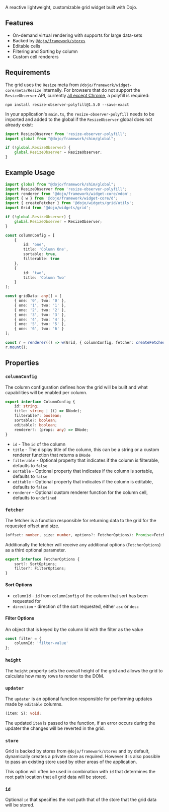 A reactive lightweight, customizable grid widget built with Dojo.

## Features

 * On-demand virtual rendering with supports for large data-sets
 * Backed by [`@dojo/framework/stores`](https://github.com/dojo/framework/tree/master/src/stores)
 * Editable cells
 * Filtering and Sorting by column
 * Custom cell renderers

## Requirements

The grid uses the `Resize` meta from `@dojo/framework/widget-core/meta/Resize` internally. For browsers that do not support the `ResizeObserver` API, currently [all except Chrome](https://caniuse.com/#feat=resizeobserver), a polyfill is required:

```shell
npm install resize-observer-polyfill@1.5.0 --save-exact
```

In your application's `main.ts`, the `resize-observer-polyfill` needs to be imported and added to the global if the `ResizeObserver` global does not already exist:

```ts
import ResizeObserver from 'resize-observer-polyfill';
import global from "@dojo/framework/shim/global";

if (!global.ResizeObserver) {
	global.ResizeObserver = ResizeObserver;
}
```

## Example Usage

```ts
import global from "@dojo/framework/shim/global";
import ResizeObserver from 'resize-observer-polyfill';
import renderer from '@dojo/framework/widget-core/vdom';
import { w } from '@dojo/framework/widget-core/d';
import { createFetcher } from '@dojo/widgets/grid/utils';
import Grid from '@dojo/widgets/grid';

if (!global.ResizeObserver) {
	global.ResizeObserver = ResizeObserver;
}

const columnConfig = [
	{
		id: 'one',
		title: 'Column One',
		sortable: true,
		filterable: true
	},
	{
		id: 'two',
		title: 'Column Two'
	}
];

const gridData: any[] = [
	{ one: '0', two: '0' },
	{ one: '1', two: '1' },
	{ one: '2', two: '2' },
	{ one: '3', two: '3' },
	{ one: '4', two: '4' },
	{ one: '5', two: '5' },
	{ one: '6', two: '6' }
];

const r = renderer(() => w(Grid, { columnConfig, fetcher: createFetcher(gridData), height: 400 });
r.mount();
```

## Properties

### `columnConfig`

The column configuration defines how the grid will be built and what capabilities will be enabled per column.

```ts
export interface ColumnConfig {
	id: string;
	title: string | (() => DNode);
	filterable?: boolean;
	sortable?: boolean;
	editable?: boolean;
	renderer?: (props: any) => DNode;
}
```

 * `id` - The `id` of the column
 * `title` - The display title of the column, this can be a string or a custom renderer function that returns a `DNode`
 * `filterable` - Optional property that indicates if the column is filterable, defaults to `false`
 * `sortable` - Optional property that indicates if the column is sortable, defaults to `false`
 * `editable` - Optional property that indicates if the column is editable, defaults to `false`
 * `renderer` - Optional custom renderer function for the column cell, defaults to `undefined`

### `fetcher`

The fetcher is a function responsible for returning data to the grid for the requested offset and size.

```ts
(offset: number, size: number, options?: FetcherOptions): Promise<FetcherResult<S>>;
```

Additionally the fetcher will receive any additional options (`FetcherOptions`) as a third optional parameter.

```ts
export interface FetcherOptions {
	sort?: SortOptions;
	filter?: FilterOptions;
}
```

#### Sort Options

 * `columnId` - `id` from `columnConfig` of the column that sort has been requested for
 * `direction` - direction of the sort requested, either `asc` or `desc`

#### Filter Options

An object that is keyed by the column Id with the filter as the value

```ts
const filter = {
	columnId: 'filter-value'
};
```

### `height`

The `height` property sets the overall height of the grid and allows the grid to calculate how many rows to render to the DOM.

### `updater`

The `updater` is an optional function responsible for performing updates made by `editable` columns.

```ts
(item: S): void;
```

The updated `item` is passed to the function, if an error occurs during the updater the changes will be reverted in the grid.

### `store`

Grid is backed by stores from `@dojo/framework/stores` and by default, dynamically creates a private store as required. However it is also possible to pass an existing store used by other areas of the application.

This option will often be used in combination with `id` that determines the root path location that all grid data will be stored.

### `id`

Optional `id` that specifies the root path that of the store that the grid data will be stored.
